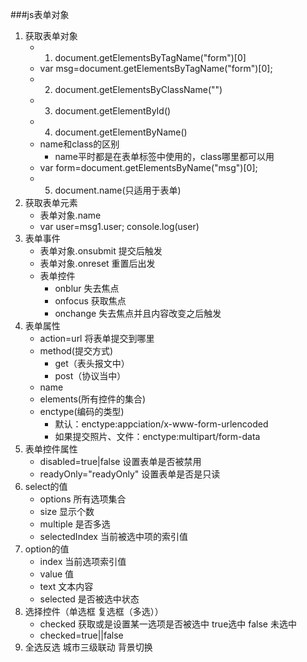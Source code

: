 ###js表单对象
1. 获取表单对象
    *  1. document.getElementsByTagName("form")[0]
    *  var msg=document.getElementsByTagName("form")[0];
    *  2. document.getElementsByClassName("")
    *  3. document.getElementById()
    *  4. document.getElementByName()
    *  name和class的区别 
	    *  name平时都是在表单标签中使用的，class哪里都可以用
    *  var form=document.getElementsByName("msg")[0];
    *  5. document.name(只适用于表单)
2. 获取表单元素
    * 表单对象.name
    * var user=msg1.user;   console.log(user)
3. 表单事件
    * 表单对象.onsubmit  提交后触发
    * 表单对象.onreset   重置后出发
    * 表单控件
        * onblur   失去焦点
        * onfocus  获取焦点
        * onchange 失去焦点并且内容改变之后触发
4. 表单属性
    * action=url    将表单提交到哪里
    * method(提交方式)
        * get（表头报文中）
        * post（协议当中）
    * name
    * elements(所有控件的集合)
    * enctype(编码的类型)
        *   默认：enctype:appciation/x-www-form-urlencoded
        *   如果提交照片、文件：enctype:multipart/form-data
5. 表单控件属性
    * disabled=true|false  设置表单是否被禁用
    * readyOnly="readyOnly" 设置表单是否是只读
6. select的值
    * options 所有选项集合
    * size    显示个数
    * multiple 是否多选
    * selectedIndex 当前被选中项的索引值
7. option的值
    * index 当前选项索引值
    * value  值
    * text   文本内容
    * selected   是否被选中状态
8. 选择控件（单选框 复选框（多选））
    *   checked 获取或是设置某一选项是否被选中  true选中   false 未选中
    *   checked=true||false
9. 全选反选    城市三级联动   背景切换